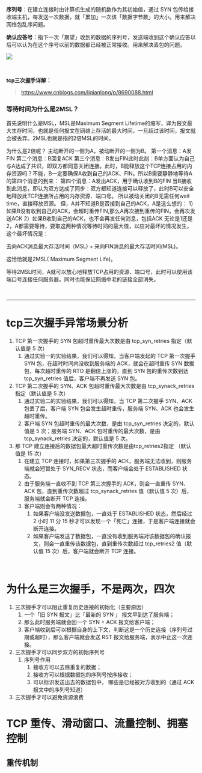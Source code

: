 **序列号**：在建立连接时由计算机生成的随机数作为其初始值，通过 SYN 包传给接收端主机，每发送一次数据，就「累加」一次该「数据字节数」的大小。用来解决网络包乱序问题。

**确认应答号**：指下一次「期望」收到的数据的序列号，发送端收到这个确认应答以后可以认为在这个序号以前的数据都已经被正常接收。用来解决丢包的问题。

![](https://imgconvert.csdnimg.cn/aHR0cHM6Ly9jZG4uanNkZWxpdnIubmV0L2doL3hpYW9saW5jb2Rlci9JbWFnZUhvc3QyLyVFOCVBRSVBMSVFNyVBRSU5NyVFNiU5QyVCQSVFNyVCRCU5MSVFNyVCQiU5Qy9UQ1AtJUU0JUI4JTg5JUU2JUFDJUExJUU2JThGJUExJUU2JTg5JThCJUU1JTkyJThDJUU1JTlCJTlCJUU2JUFDJUExJUU2JThDJUE1JUU2JTg5JThCLzYuanBn?x-oss-process=image/format,png)

<br/>

**tcp三次握手详解：**

> https://www.cnblogs.com/liqianlong/p/8690088.html

### 等待时间为什么是2MSL？

首先说明什么是MSL，MSL是Maximum Segment Lifetime的缩写，译为报文最大生存时间，也就是任何报文在网络上存活的最大时间，一旦超过该时间，报文就会被丢弃。2MSL也就是指的2倍MSL的时间。

为什么是2倍呢？
主动断开的一侧为A，被动断开的一侧为B。
第一个消息：A发FIN
第二个消息：B回复ACK
第三个消息：B发出FIN此时此刻：B单方面认为自己与A达成了共识，即双方都同意关闭连接。此时，B能释放这个TCP连接占用的内存资源吗？不能，B一定要确保A收到自己的ACK、FIN。所以B需要静静地等待A的第四个消息的到来：
第四个消息：A发出ACK，用于确认收到B的FIN
当B接收到此消息，即认为双方达成了同步：双方都知道连接可以释放了，此时B可以安全地释放此TCP连接所占用的内存资源、端口号。
所以被动关闭的B无需任何wait time，直接释放资源。
但，A并不知道B是否接到自己的ACK，A是这么想的：
1）如果B没有收到自己的ACK，会超时重传FIN,那么A再次接到重传的FIN，会再次发送ACK
2）如果B收到自己的ACK，也不会再发任何消息，包括ACK
无论是1还是2，A都需要等待，要取这两种情况等待时间的最大值，以应对最坏的情况发生，这个最坏情况是：

去向ACK消息最大存活时间（MSL) + 来向FIN消息的最大存活时间(MSL)。

这恰恰就是2MSL( Maximum Segment Life)。

等待2MSL时间，A就可以放心地释放TCP占用的资源、端口号，此时可以使用该端口号连接任何服务器。同时也能保证网络中老的链接全部消失。

<br/>

---

# tcp三次握手异常场景分析

1. TCP 第一次握手的 SYN 包超时重传最大次数是由 tcp_syn_retries 指定（默认值是 5 次）
   1. 通过实验一的实验结果，我们可以得知，当客户端发起的 TCP 第一次握手 SYN 包，在超时时间内没收到服务端的 ACK，就会在超时重传 SYN 数据包，每次超时重传的 RTO 是翻倍上涨的，直到 SYN 包的重传次数到达 tcp_syn_retries 值后，客户端不再发送 SYN 包。
2. TCP 第二次握手的 SYN、ACK 包超时重传最大次数是由 tcp_synack_retries 指定（默认值是 5 次）
   1. 通过实验二的实验结果，我们可以得知，当 TCP 第二次握手 SYN、ACK 包丢了后，客户端 SYN 包会发生超时重传，服务端 SYN、ACK 也会发生超时重传。
   2. 客户端 SYN 包超时重传的最大次数，是由 tcp_syn_retries 决定的，默认值是 5 次；服务端 SYN、ACK 包时重传的最大次数，是由 tcp_synack_retries 决定的，默认值是 5 次。
3. 那 TCP 建立连接后的数据包最大超时重传次数是由tcp_retries2指定 （默认值是 15 次）
   1. 在建立 TCP 连接时，如果第三次握手的 ACK，服务端无法收到，则服务端就会短暂处于 SYN_RECV 状态，而客户端会处于 ESTABLISHED 状态。
   2. 由于服务端一直收不到 TCP 第三次握手的 ACK，则会一直重传 SYN、ACK 包，直到重传次数超过 tcp_synack_retries 值（默认值 5 次）后，服务端就会断开 TCP 连接。
   3. 客户端则会有两种情况：
      1. 如果客户端没发送数据包，一直处于 ESTABLISHED 状态，然后经过 2 小时 11 分 15 秒才可以发现一个「死亡」连接，于是客户端连接就会断开连接。
      2. 如果客户端发送了数据包，一直没有收到服务端对该数据包的确认报文，则会一直重传该数据包，直到重传次数超过 tcp_retries2 值（默认值 15 次）后，客户端就会断开 TCP 连接。

<br/>

# 为什么是三次握手，不是两次，四次

1. 三次握手才可以阻止重复历史连接的初始化（主要原因）
   1. 一个「旧 SYN 报文」比「最新的 SYN 」 报文早到达了服务端；
   2. 那么此时服务端就会回一个 SYN + ACK 报文给客户端；
   3. 客户端收到后可以根据自身的上下文，判断这是一个历史连接（序列号过期或超时），那么客户端就会发送 RST 报文给服务端，表示中止这一次连接。
2. 三次握手才可以同步双方的初始序列号
   1. 序列号作用
      1. 接收方可以去除重复的数据；
      2. 接收方可以根据数据包的序列号按序接收；
      3. 可以标识发送出去的数据包中， 哪些是已经被对方收到的（通过 ACK 报文中的序列号知道）
3. 三次握手才可以避免资源浪费

# TCP 重传、滑动窗口、流量控制、拥塞控制

## 重传机制
